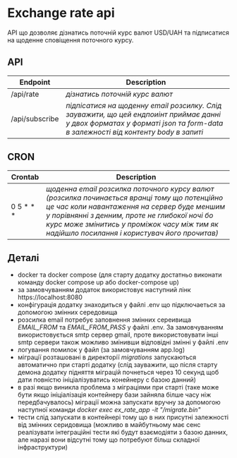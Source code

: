 # Exchange rate api

API що дозволяє дізнатись поточній курс валют USD/UAH та підписатися на щоденне сповіщення поточного курсу.

## API
| Endpoint       | Description                              |
|----------------|------------------------------------------|
| /api/rate      | _дізнатись поточній курс валют_          |
| /api/subscribe | _підпісатися на щоденну email розсилку. Слід зауважити, що цей ендпоиінт приймає данні у двох форматах у форматі json та form-data в залежності від контенту body в запиті_  |

## CRON
| Crontab        | Description                              |
|----------------|------------------------------------------|
| 0 5 * * *      | _щоденна email розсилка поточного курсу валют (розсилка починається вранці тому що потенційно це час коли навантаження на сервер буде меншим у порівнянні з денним, проте не глибокої ночі бо курс може змінитись у проміжок часу між тим як надійшло посилання і користувач його прочитав)_|

## Деталі
- docker та docker compose (для старту додатку достатньо виконати команду docker compose up або docker-compose up)
- за замовчуванням додаток використовує наступний лінк https://localhost:8080
- конфігурація додатку знаходиться у файлі .env що підключаеться за допомогою змінних середовища
- розсилка email потребує заповнення змінних сереивища _EMAIL_FROM_ та _EMAIL_FROM_PASS_ у файлі .env. За замовчуванням використовується smtp сервер gmail, проте використовувати інші smtp сервери також можливо змінивши відповідні змінні у файлі .env
- логування помилок у файл (за замовчуванням app.log)
- міграції розташовані в директорії _migrations_ запускаються автоматично при старті додатку (слід зауважити, що після старту демона додатку підняття міграцій почнеться через 10 секунд щоб дати повністю ініціалізуватись конейнеру с базою данний)
- в разі якщо виникла проблема з міграціями при старті (таке може бути якщо ініціалізація контейнеру бази зайняла білше часу ніж передбачувалось) міграції можна запускати вручну за допомогою наступної команди _docker exec ex_rate_app -it "/migrate.bin"_
- тести слід запускати в контейнері тому що в них присутні залежності від змінних серидовища (можливо в майбутньому має сенс реалізувати інтеграційні тести які будут взаємодіяти з базою данних, але наразі вони відсутні тому що потребуют більш складної інфраструктури)